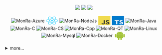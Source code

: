 <!--Hello
<h2><img src="https://emojis.slackmojis.com/emojis/images/1531849430/4246/blob-sunglasses.gif?1531849430" width="30"/> Hi 👋 , I'm MonRá! <img src="https://media.giphy.com/media/12oufCB0MyZ1Go/giphy.gif" width="50"></h2>
-->

<div>
  </p>
  <div align="center">
   <a href="https://www.facebook.com/ramon.chaib" target="_blank"><img src="https://img.shields.io/badge/-Facebook-%230077B5?style=for-the-badge&logo=facebook&logoColor=white" target="_blank"></a> 
  <a href="https://www.instagram.com/monrapps/" target="_blank"><img src="https://img.shields.io/badge/-Instagram-%23E4405F?style=for-the-badge&logo=instagram&logoColor=white" target="_blank"></a>
  <a href="https://www.linkedin.com/in/ramon-chaib-27007635/" target="_blank"><img src="https://img.shields.io/badge/-LinkedIn-%230077B5?style=for-the-badge&logo=linkedin&logoColor=white" target="_blank"></a>   
</div>
  
 <div style="display: inline_block" align="center"><br>
  <img align="center" alt="MonRa-Azure" height="30" width="40" src="https://cdn.jsdelivr.net/gh/devicons/devicon/icons/azure/azure-original.svg">
  <img align="center" alt="MonRa-React" height="30" width="40" src="https://raw.githubusercontent.com/devicons/devicon/master/icons/react/react-original.svg">
  <img align="center" alt="MonRa-NodeJs" height="30" width="40" src="https://cdn.jsdelivr.net/gh/devicons/devicon/icons/nodejs/nodejs-original.svg">
  <img align="center" alt="MonRa-Js" height="30" width="40" src="https://raw.githubusercontent.com/devicons/devicon/master/icons/javascript/javascript-original.svg">     <img align="center" alt="MonRa-Ts" height="30" width="40" src="https://raw.githubusercontent.com/devicons/devicon/master/icons/typescript/typescript-original.svg">
  <img align="center" alt="MonRa-Java" height="30" width="40" src="https://cdn.jsdelivr.net/gh/devicons/devicon/icons/java/java-original.svg">
  <img align="center" alt="MonRa-C" height="30" width="40" src="https://cdn.jsdelivr.net/gh/devicons/devicon/icons/c/c-original.svg">
  <img align="center" alt="MonRa-CS" height="30" width="40" src="https://cdn.jsdelivr.net/gh/devicons/devicon/icons/csharp/csharp-original.svg">
  <img align="center" alt="MonRa-Cpp" height="30" width="40" src="https://cdn.jsdelivr.net/gh/devicons/devicon/icons/cplusplus/cplusplus-original.svg">
  <img align="center" alt="MonRa-QT" height="30" width="40" src="https://cdn.jsdelivr.net/gh/devicons/devicon/icons/qt/qt-original.svg">
  <img align="center" alt="MonRa-Linux" height="30" width="40" src="https://cdn.jsdelivr.net/gh/devicons/devicon/icons/linux/linux-original.svg">
  <img align="center" alt="MonRa-Mysql" height="30" width="40" src="https://cdn.jsdelivr.net/gh/devicons/devicon/icons/mysql/mysql-original.svg">
  <img align="center" alt="MonRa-Docker" height="30" width="40" src="https://cdn.jsdelivr.net/gh/devicons/devicon/icons/docker/docker-original.svg">  
  <img align="center" alt="MonRa-Android" height="30" width="40" src="https://github.com/devicons/devicon/blob/master/icons/android/android-original.svg">
  
</div>
</a>

</br>
<!--
[![github activity graph](https://activity-graph.herokuapp.com/graph?username=monrapps&theme=chartreuse-dark)](https://github.com/monrapps/)
-->
<div>
<details>
      <summary>more...</summary>
      
<!--
### <img src="https://media.giphy.com/media/VgCDAzcKvsR6OM0uWg/giphy.gif" width="50"> A little more about me...  

```javascript
const monra = {
    pronouns: "He" | "Him",
    code: ["any"],
    askMeAbout: ["any"],
    technologies: {
        backEnd: {
            js: ["any"],
        },
        mobileApp: {
            native: ["Android Development"]
        },
        devOps: ["AWS", "Docker🐳", "Route53", "Nginx"],
        databases: ["mongo", "MySql", "sqlite"],
        misc: ["Firebase", "Socket.IO", "selenium", "open-cv", "php", "SuiteApp"]
    },
    architecture: ["Serverless Architecture", "Progressive web applications", "Single page applications"],
    currentFocus: "Building Robots to ease opertations",
    funFact: "There are two ways to write error-free programs; only the third one works"
};
```
-->

---
<!--START_SECTION:waka-->
![Code Time](http://img.shields.io/badge/Code%20Time-620%20hrs%2042%20mins-blue)

![Profile Views](http://img.shields.io/badge/Profile%20Views-0-blue)

![Lines of code](https://img.shields.io/badge/From%20Hello%20World%20I%27ve%20Written-3.0%20million%20lines%20of%20code-blue)

**🐱 My GitHub Data** 

> 📦 38.3 kB Used in GitHub's Storage 
 > 
> 🏆 1,670 Contributions in the Year 2024
 > 
> 🚫 Not Opted to Hire
 > 
> 📜 24 Public Repositories 
 > 
> 🔑 18 Private Repositories 
 > 
**I'm an Early 🐤** 

```text
🌞 Morning                7992 commits        █████████░░░░░░░░░░░░░░░░   35.23 % 
🌆 Daytime                10522 commits       ████████████░░░░░░░░░░░░░   46.38 % 
🌃 Evening                3451 commits        ████░░░░░░░░░░░░░░░░░░░░░   15.21 % 
🌙 Night                  723 commits         █░░░░░░░░░░░░░░░░░░░░░░░░   03.19 % 
```
📅 **I'm Most Productive on Thursday** 

```text
Monday                   4191 commits        █████░░░░░░░░░░░░░░░░░░░░   18.47 % 
Tuesday                  4202 commits        █████░░░░░░░░░░░░░░░░░░░░   18.52 % 
Wednesday                4363 commits        █████░░░░░░░░░░░░░░░░░░░░   19.23 % 
Thursday                 4877 commits        █████░░░░░░░░░░░░░░░░░░░░   21.50 % 
Friday                   3102 commits        ███░░░░░░░░░░░░░░░░░░░░░░   13.67 % 
Saturday                 1175 commits        █░░░░░░░░░░░░░░░░░░░░░░░░   05.18 % 
Sunday                   778 commits         █░░░░░░░░░░░░░░░░░░░░░░░░   03.43 % 
```


📊 **This Week I Spent My Time On** 

```text
🕑︎ Time Zone: America/Sao_Paulo

💬 Programming Languages: 
TypeScript               17 hrs 46 mins      ███████████████████████░░   90.94 % 
Markdown                 56 mins             █░░░░░░░░░░░░░░░░░░░░░░░░   04.78 % 
Other                    21 mins             ░░░░░░░░░░░░░░░░░░░░░░░░░   01.84 % 
JSON                     10 mins             ░░░░░░░░░░░░░░░░░░░░░░░░░   00.88 % 
YAML                     9 mins              ░░░░░░░░░░░░░░░░░░░░░░░░░   00.80 % 

🔥 Editors: 
VS Code                  19 hrs 33 mins      █████████████████████████   100.00 % 

🐱‍💻 Projects: 
wlm-backend              17 hrs 58 mins      ███████████████████████░░   91.91 % 
Markdown                 56 mins             █░░░░░░░░░░░░░░░░░░░░░░░░   04.78 % 
wlm-infra                38 mins             █░░░░░░░░░░░░░░░░░░░░░░░░   03.26 % 
dbdump                   0 secs              ░░░░░░░░░░░░░░░░░░░░░░░░░   00.04 % 

💻 Operating System: 
Linux                    18 hrs 37 mins      ████████████████████████░   95.22 % 
Windows                  56 mins             █░░░░░░░░░░░░░░░░░░░░░░░░   04.78 % 
```

**I Mostly Code in C++** 

```text
C++                      8 repos             ████░░░░░░░░░░░░░░░░░░░░░   16.33 % 
C                        8 repos             ████░░░░░░░░░░░░░░░░░░░░░   16.33 % 
HTML                     4 repos             ██░░░░░░░░░░░░░░░░░░░░░░░   08.16 % 
TypeScript               4 repos             ██░░░░░░░░░░░░░░░░░░░░░░░   08.16 % 
MQL5                     2 repos             █░░░░░░░░░░░░░░░░░░░░░░░░   04.08 % 
```



**Timeline**

![Lines of Code chart](https://raw.githubusercontent.com/monrapps/monrapps/master/assets/bar_graph.png)


 Last Updated on 05/07/2024 18:52:53 UTC
<!--END_SECTION:waka-->
